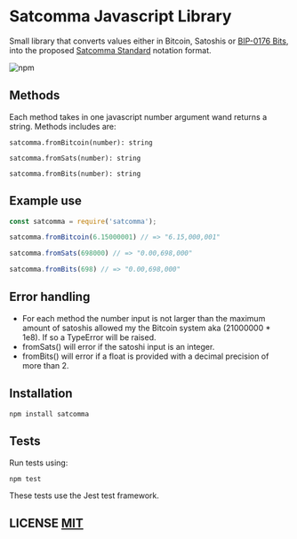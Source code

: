 # Satcomma Javascript Library
Small library that converts values either in Bitcoin, Satoshis or [BIP-0176 Bits](https://github.com/bitcoin/bips/blob/master/bip-0176.mediawiki), into the proposed [Satcomma Standard](https://medium.com/coinmonks/the-satcomma-standard-89f1e7c2aede) notation format.

![npm](https://img.shields.io/npm/v/satcomma)
## Methods
Each method takes in one javascript number argument wand returns a string. Methods includes are:
```
satcomma.fromBitcoin(number): string
```
```
satcomma.fromSats(number): string
```
```
satcomma.fromBits(number): string
```

## Example use

```Javascript
const satcomma = require('satcomma');

satcomma.fromBitcoin(6.15000001) // => "6.15,000,001"

satcomma.fromSats(698000) // => "0.00,698,000"

satcomma.fromBits(698) // => "0.00,698,000"
```

## Error handling
- For each method the number input is not larger than the maximum amount of satoshis allowed my the Bitcoin system aka (21000000 * 1e8). If so a TypeError will be raised.
- fromSats() will error if the satoshi input is an integer.
- fromBits() will error if a float is provided with a decimal precision of more than 2.

## Installation

```
npm install satcomma
```

## Tests
Run tests using:

```
npm test
```
These tests use the Jest test framework.

## LICENSE [MIT](LICENSE)